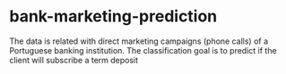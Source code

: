 # bank-marketing-prediction
The data is related with direct marketing campaigns (phone calls) of a Portuguese banking institution. The classification goal is to predict if the client will subscribe a term deposit
 

